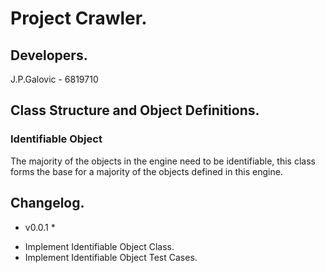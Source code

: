 # Project Crawler.
## Developers.
J.P.Galovic - 6819710

## Class Structure and Object Definitions.
### Identifiable Object
The majority of the objects in the engine need to be identifiable, this class forms the base for a majority of the objects defined in this engine.

## Changelog.
* v0.0.1 *
- Implement Identifiable Object Class.
- Implement Identifiable Object Test Cases.